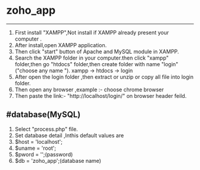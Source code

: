 # zoho_app
--------------------------------------------------------------------------
1.  First install "XAMPP",Not install if XAMPP already present your computer .
2.  After install,open XAMPP application.
3.  Then click "start" button of Apache and MySQL module in XAMPP.
4.  Search the XAMPP folder in your computer.then click "xampp" folder,then go "htdocs" folder,then create folder with name "login"("choose any name ").  xampp -> htdocs -> login
5.  After open the login folder ,then extract or unzip or copy all file into login folder.
6.  Then open any browser ,example :- choose chrome browser 
7.  Then paste the link:- "http://localhost/login/" on browser header feild.


#database(MySQL)
----------------------------------------------
1.  Select  "process.php" file.
2.  Set database detail ,Inthis default values are
3.  $host = 'localhost';
4.  $uname = 'root';
5.  $pword = '';(password)
6.  $db = 'zoho_app';(database name)

